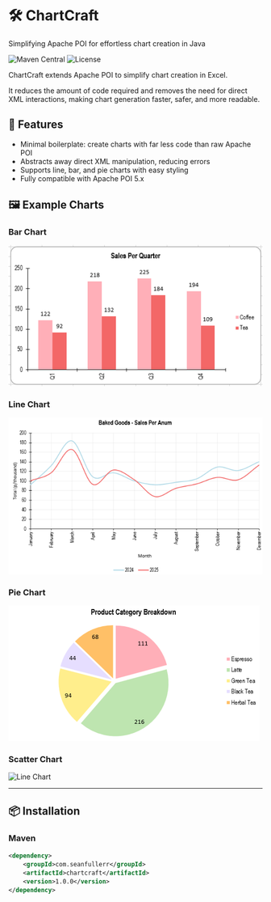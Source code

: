 # 🛠️ ChartCraft
Simplifying Apache POI for effortless chart creation in Java

![Maven Central](https://img.shields.io/maven-central/v/com.seanfullerr/chartcraft)
![License](https://img.shields.io/badge/license-MIT-blue)


ChartCraft extends Apache POI to simplify chart creation in Excel. 

It reduces the amount of code required and removes the need for direct XML interactions, making chart generation faster, safer, and more readable.

## 🚀 Features
- Minimal boilerplate: create charts with far less code than raw Apache POI
- Abstracts away direct XML manipulation, reducing errors
- Supports line, bar, and pie charts with easy styling
- Fully compatible with Apache POI 5.x

## 🖼️ Example Charts

### Bar Chart
![Bar Chart](images/bar.png)


### Line Chart
![Line Chart](images/line_chart.png)


### Pie Chart
![Line Chart](images/pie_chart.png)


### Scatter Chart
![Line Chart](images/scatter_chart.png)


---

## 📦 Installation

### Maven
```xml
<dependency>
    <groupId>com.seanfullerr</groupId>
    <artifactId>chartcraft</artifactId>
    <version>1.0.0</version>
</dependency>
